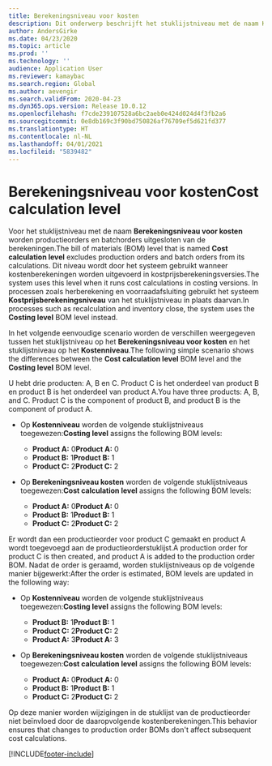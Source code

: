 ```yaml
---
title: Berekeningsniveau voor kosten
description: Dit onderwerp beschrijft het stuklijstniveau met de naam Kostenberekeningsniveau. Op dit stuklijstniveau worden productie- en batchorders uitgesloten van de berekeningen.
author: AndersGirke
ms.date: 04/23/2020
ms.topic: article
ms.prod: ''
ms.technology: ''
audience: Application User
ms.reviewer: kamaybac
ms.search.region: Global
ms.author: aevengir
ms.search.validFrom: 2020-04-23
ms.dyn365.ops.version: Release 10.0.12
ms.openlocfilehash: f7cde239107528a6bc2aeb0e424d024d4f3fb2a6
ms.sourcegitcommit: 0e8db169c3f90bd750826af76709ef5d621fd377
ms.translationtype: HT
ms.contentlocale: nl-NL
ms.lasthandoff: 04/01/2021
ms.locfileid: "5839482"
---
```

# <a name="cost-calculation-level"></a><span data-ttu-id="18af2-104">Berekeningsniveau voor kosten</span><span class="sxs-lookup"><span data-stu-id="18af2-104">Cost calculation level</span></span>

<span data-ttu-id="18af2-105">Voor het stuklijstniveau met de naam **Berekeningsniveau voor kosten** worden productieorders en batchorders uitgesloten van de berekeningen.</span><span class="sxs-lookup"><span data-stu-id="18af2-105">The bill of materials (BOM) level that is named **Cost calculation level** excludes production orders and batch orders from its calculations.</span></span> <span data-ttu-id="18af2-106">Dit niveau wordt door het systeem gebruikt wanneer kostenberekeningen worden uitgevoerd in kostprijsberekeningsversies.</span><span class="sxs-lookup"><span data-stu-id="18af2-106">The system uses this level when it runs cost calculations in costing versions.</span></span> <span data-ttu-id="18af2-107">In processen zoals herberekening en voorraadafsluiting gebruikt het systeem **Kostprijsberekeningsniveau** van het stuklijstniveau in plaats daarvan.</span><span class="sxs-lookup"><span data-stu-id="18af2-107">In processes such as recalculation and inventory close, the system uses the **Costing level** BOM level instead.</span></span>

<span data-ttu-id="18af2-108">In het volgende eenvoudige scenario worden de verschillen weergegeven tussen het stuklijstniveau op het **Berekeningsniveau voor kosten** en het stuklijstniveau op het **Kostenniveau**.</span><span class="sxs-lookup"><span data-stu-id="18af2-108">The following simple scenario shows the differences between the **Cost calculation level** BOM level and the **Costing level** BOM level.</span></span>

<span data-ttu-id="18af2-109">U hebt drie producten: A, B en C. Product C is het onderdeel van product B en product B is het onderdeel van product A.</span><span class="sxs-lookup"><span data-stu-id="18af2-109">You have three products: A, B, and C. Product C is the component of product B, and product B is the component of product A.</span></span>

- <span data-ttu-id="18af2-110">Op **Kostenniveau** worden de volgende stuklijstniveaus toegewezen:</span><span class="sxs-lookup"><span data-stu-id="18af2-110">**Costing level** assigns the following BOM levels:</span></span>

    - <span data-ttu-id="18af2-111">**Product A:** 0</span><span class="sxs-lookup"><span data-stu-id="18af2-111">**Product A:** 0</span></span>
    - <span data-ttu-id="18af2-112">**Product B:** 1</span><span class="sxs-lookup"><span data-stu-id="18af2-112">**Product B:** 1</span></span>
    - <span data-ttu-id="18af2-113">**Product C:** 2</span><span class="sxs-lookup"><span data-stu-id="18af2-113">**Product C:** 2</span></span>

- <span data-ttu-id="18af2-114">Op **Berekeningsniveau kosten** worden de volgende stuklijstniveaus toegewezen:</span><span class="sxs-lookup"><span data-stu-id="18af2-114">**Cost calculation level** assigns the following BOM levels:</span></span>

    - <span data-ttu-id="18af2-115">**Product A:** 0</span><span class="sxs-lookup"><span data-stu-id="18af2-115">**Product A:** 0</span></span>
    - <span data-ttu-id="18af2-116">**Product B:** 1</span><span class="sxs-lookup"><span data-stu-id="18af2-116">**Product B:** 1</span></span>
    - <span data-ttu-id="18af2-117">**Product C:** 2</span><span class="sxs-lookup"><span data-stu-id="18af2-117">**Product C:** 2</span></span>

<span data-ttu-id="18af2-118">Er wordt dan een productieorder voor product C gemaakt en product A wordt toegevoegd aan de productieorderstuklijst.</span><span class="sxs-lookup"><span data-stu-id="18af2-118">A production order for product C is then created, and product A is added to the production order BOM.</span></span> <span data-ttu-id="18af2-119">Nadat de order is geraamd, worden stuklijstniveaus op de volgende manier bijgewerkt:</span><span class="sxs-lookup"><span data-stu-id="18af2-119">After the order is estimated, BOM levels are updated in the following way:</span></span>

- <span data-ttu-id="18af2-120">Op **Kostenniveau** worden de volgende stuklijstniveaus toegewezen:</span><span class="sxs-lookup"><span data-stu-id="18af2-120">**Costing level** assigns the following BOM levels:</span></span>

    - <span data-ttu-id="18af2-121">**Product B:** 1</span><span class="sxs-lookup"><span data-stu-id="18af2-121">**Product B:** 1</span></span>
    - <span data-ttu-id="18af2-122">**Product C:** 2</span><span class="sxs-lookup"><span data-stu-id="18af2-122">**Product C:** 2</span></span>
    - <span data-ttu-id="18af2-123">**Product A:** 3</span><span class="sxs-lookup"><span data-stu-id="18af2-123">**Product A:** 3</span></span>

- <span data-ttu-id="18af2-124">Op **Berekeningsniveau kosten** worden de volgende stuklijstniveaus toegewezen:</span><span class="sxs-lookup"><span data-stu-id="18af2-124">**Cost calculation level** assigns the following BOM levels:</span></span>

    - <span data-ttu-id="18af2-125">**Product A:** 0</span><span class="sxs-lookup"><span data-stu-id="18af2-125">**Product A:** 0</span></span>
    - <span data-ttu-id="18af2-126">**Product B:** 1</span><span class="sxs-lookup"><span data-stu-id="18af2-126">**Product B:** 1</span></span>
    - <span data-ttu-id="18af2-127">**Product C:** 2</span><span class="sxs-lookup"><span data-stu-id="18af2-127">**Product C:** 2</span></span>

<span data-ttu-id="18af2-128">Op deze manier worden wijzigingen in de stuklijst van de productieorder niet beïnvloed door de daaropvolgende kostenberekeningen.</span><span class="sxs-lookup"><span data-stu-id="18af2-128">This behavior ensures that changes to production order BOMs don't affect subsequent cost calculations.</span></span>


[!INCLUDE[footer-include](../../includes/footer-banner.md)]